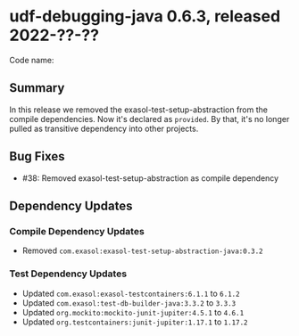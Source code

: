 # udf-debugging-java 0.6.3, released 2022-??-??

Code name:

## Summary

In this release we removed the exasol-test-setup-abstraction from the compile dependencies. Now it's declared as `provided`. By that, it's no longer pulled as transitive dependency into other projects.

## Bug Fixes

* #38: Removed exasol-test-setup-abstraction as compile dependency

## Dependency Updates

### Compile Dependency Updates

* Removed `com.exasol:exasol-test-setup-abstraction-java:0.3.2`

### Test Dependency Updates

* Updated `com.exasol:exasol-testcontainers:6.1.1` to `6.1.2`
* Updated `com.exasol:test-db-builder-java:3.3.2` to `3.3.3`
* Updated `org.mockito:mockito-junit-jupiter:4.5.1` to `4.6.1`
* Updated `org.testcontainers:junit-jupiter:1.17.1` to `1.17.2`
